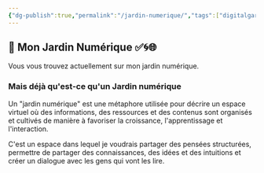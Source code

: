 ```yaml
---
{"dg-publish":true,"permalink":"/jardin-numerique/","tags":["digitalgarden","gardenEntry"]}
---
```


## 🏡 Mon Jardin Numérique ✅🌀🌐

Vous vous trouvez actuellement sur mon jardin numérique.
### Mais déjà qu'est-ce qu'un Jardin numérique

Un "jardin numérique" est une métaphore utilisée pour décrire un espace virtuel où des informations, des ressources et des contenus sont organisés et cultivés de manière à favoriser la croissance, l'apprentissage et l'interaction.

C'est un espace dans lequel je voudrais partager des pensées structurées, permettre de partager des connaissances, des idées et des intuitions et créer un dialogue avec les gens qui vont les lire.